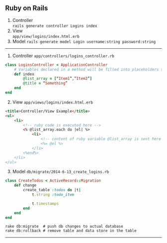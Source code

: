 ## Ruby on Rails

1. Controller  
    `rails generate controller Logins index`
2. View  
    `app/view/logins/index.html.erb`
3. Model
    `rails generate model Login username:string password:string`

--------------------------------

1. Controller `app/controllers/logins_controller.rb`  
```ruby
class LoginsController < ApplicationController
    # Variables declared in a method will be filled into placeholders specified by the view <% ruby code %> and <%= @var %>
    def index
        @list_array = [“Item1”,”Item2”]
        @title = “Something”
    end
end
```

2. View `app/views/logins/index.html.erb`  
```html
<title>Controller/View Example</title>
<ul>
    <li>
        <!-- ruby code is executed here -->
        <% @list_array.each do |el| %>
            <li>
                <!-- content of ruby variable @list_array is sent here --/>
                <%= @el %>
            </li>
        <%end%>
    </li>
</ul>
```

3. Model `db/migrate/2014-6-13_create_logins.rb`  
```ruby
class CreateTodos < ActiveRecord::Migration
    def change
        create_table :todos do |t|
            t.string :todo_item

            t.timestamps
        end
    end
end
```    
`rake db:migrate  # push db changes to actual database`  
`rake db:rollback # remove table and data store in the table`


--------------------------------




